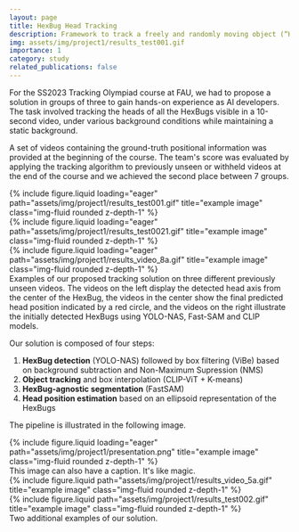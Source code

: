 ```yaml
---
layout: page
title: HexBug Head Tracking
description: Framework to track a freely and randomly moving object (“HexBug”) head from a video, within the context of the Tracking Olympiad (TRACO) course.
img: assets/img/project1/results_test001.gif
importance: 1
category: study
related_publications: false
---
```

For the SS2023 Tracking Olympiad course at FAU, we had to propose a solution in groups of three to gain hands-on experience as AI developers. The task involved tracking the heads of all the HexBugs visible in a 10-second video, under various background conditions while maintaining a static background.

A set of videos containing the ground-truth positional information was provided at the beginning of the course. The team's score was evaluated by applying the tracking algorithm to previously unseen or withheld videos at the end of the course and we achieved the second place between 7 groups.
<div class="row">
    <div class="col-sm mt-3 mt-md-0">
        {% include figure.liquid loading="eager" path="assets/img/project1/results_test001.gif" title="example image" class="img-fluid rounded z-depth-1" %}
    </div>
    <div class="col-sm mt-3 mt-md-0">
        {% include figure.liquid loading="eager" path="assets/img/project1/results_test0021.gif" title="example image" class="img-fluid rounded z-depth-1" %}
    </div>
    <div class="col-sm mt-3 mt-md-0">
        {% include figure.liquid loading="eager" path="assets/img/project1/results_video_8a.gif" title="example image" class="img-fluid rounded z-depth-1" %}
    </div>
</div>
<div class="caption">
    Examples of our proposed tracking solution on three different previously unseen videos. The videos on the left display the detected head axis from the center of the HexBug, the videos in the center show the final predicted head position indicated by a red circle, and the videos on the right illustrate the initially detected HexBugs using YOLO-NAS, Fast-SAM and CLIP models.
</div>

Our solution is composed of four steps:

1. **HexBug detection** (YOLO-NAS) followed by box filtering (ViBe) based on background subtraction and Non-Maximum Supression (NMS)
2. **Object tracking** and box interpolation (CLIP-ViT + K-means)
3. **HexBug-agnostic segmentation** (FastSAM)
4. **Head position estimation** based on an ellipsoid representation of the HexBugs

The pipeline is illustrated in the following image.


<div class="row">
    <div class="col-sm mt-3 mt-md-0">
        {% include figure.liquid loading="eager" path="assets/img/project1/presentation.png" title="example image" class="img-fluid rounded z-depth-1" %}
    </div>
</div>
<div class="caption">
    This image can also have a caption. It's like magic.
</div>

<div class="row justify-content-sm-center">
    <div class="col-sm-4 mt-3 mt-md-0">
        {% include figure.liquid path="assets/img/project1/results_video_5a.gif" title="example image" class="img-fluid rounded z-depth-1" %}
    </div>
    <div class="col-sm-4 mt-3 mt-md-0">
        {% include figure.liquid path="assets/img/project1/results_test002.gif" title="example image" class="img-fluid rounded z-depth-1" %}
    </div>
</div>
<div class="caption">
    Two additional examples of our solution.
</div>
